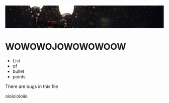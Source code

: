 ![banner](img/streetlight.jpg )

 # WOWOWOJOWOWOWOOW

* List
* of
* bullet
* points

<p> There are bugs in this file</p>
<p> oioioioioiio </p>
